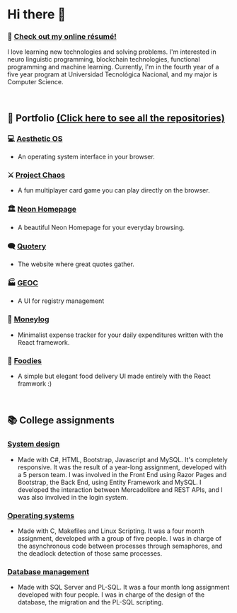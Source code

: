# Hi there 👋

### 📄 [Check out my online résumé!](https://keiniger.netlify.app/)

I love learning new technologies and solving problems. I'm interested in neuro linguistic programming, blockchain technologies, functional programming and machine learning. Currently, I'm in the fourth year of a five year program at Universidad Tecnológica Nacional, and my major is Computer Science.

<br/>

## 📂 Portfolio [(Click here to see all the repositories)](https://github.com/stars/Keiniger/lists/portfolio)
### 💻 [Aesthetic OS](https://aesthetic-os.netlify.app/)
  - An operating system interface in your browser.
### ⚔ [Project Chaos](https://project-chaos.netlify.app/)
  - A fun multiplayer card game you can play directly on the browser.
### 🏛 [Neon Homepage](https://neon-homepage.netlify.app/)
  - A beautiful Neon Homepage for your everyday browsing.
### 🗨 [Quotery](https://quotery.netlify.app/)
  - The website where great quotes gather.
### 🏭 [GEOC](https://geoc.netlify.app/)
  - A UI for registry management
### 💸 [Moneylog](https://moneylog-tracker.netlify.app/)
  - Minimalist expense tracker for your daily expenditures written with the React framework.
### 🍕 [Foodies](https://foodies-delivery.netlify.app/)
  - A simple but elegant food delivery UI made entirely with the React framwork :)

<br/>

## 📚 College assignments
### [System design](https://github.com/Keiniger/TP-Diseno-de-Sistemas)
  - Made with C#, HTML, Bootstrap, Javascript and MySQL. It's completely responsive. It was the result of a year-long assignment, developed with a 5 person team. I was involved in the Front End using Razor Pages and Bootstrap, the Back End, using Entity Framework and MySQL. I developed the interaction between Mercadolibre and REST APIs, and I was also involved in the login system.
### [Operating systems](https://github.com/Keiniger/TP-Sistemas-Operativos)
  - Made with C, Makefiles and Linux Scripting. It was a four month assignment, developed with a group of five people. I was in charge of the asynchronous code between processes through semaphores, and the deadlock detection of those same processes.
### [Database management](https://github.com/Keiniger/TP-Gestion-de-Datos)
  - Made with SQL Server and PL-SQL. It was a four month long assignment developed with four people. I was in charge of the design of the database, the migration and the PL-SQL scripting.
